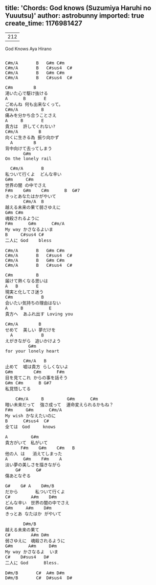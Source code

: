 title: 'Chords: God knows (Suzumiya Haruhi no Yuuutsu)'
author: astrobunny
imported: true
create_time: 1176981427
---
  
<table width="430">  
<tr>  
<td><wpg2idlightbox>212</wpg2idlightbox></td>  
</tr>  
</table>  
God Knows  
Aya Hirano  
  
<span size="14"></span>  
<pre>  
C#m/A		B	G#m	C#m  
C#m/A		B	C#sus4	C#  
C#m/A		B	G#m	C#m  
C#m/A		B	C#sus4	C#  
  
C#m        B  
渇いた心で駆け抜ける  
A      B       E  
ごめんね 何も出来なくって。  
C#m/A         B  
痛みを分かち合うことさえ  
A     B       E  
貴方は  許してくれない?  
C#m/A        B  
向くに生きる為 振り向かず  
  A        B  
背中向けて去ってしまう  
       G#m  
On the lonely rail  
  
  C#m/A       B  
私ついて行くよ  どんな辛い  
G#m     C#m  
世界の闇 の中でさえ  
F#m    G#m    C#m      B  G#7  
きっとあなたはかがやいて  
       C#m/A  B  
越える未来の果て弱さゆえに  
G#m C#m  
魂殺されるように  
F#m      G#m      C#m/A  
My way かさなるよいま  
B     C#sus4 C#  
二人に God    bless  
  
C#m/A		B	G#m	C#m  
C#m/A		B	C#sus4	C#  
C#m/A		B	G#m	C#m  
C#m/A		B	C#sus4	C#  
  
C#m         B  
届けて熱くなる思いは  
A   B       E  
現実と化してさ迷う  
C#m           B  
会いたい気持ちの理由はない  
A     B          E  
貴方へ  あふれ出す Loving you  
  
C#m/A        B  
せめて  美しい 夢だけを  
  A           B  
えがきながら　追いかけよう　  
         G#m  
for your lonely heart  
  
       C#m/A   B  
止めて  嘘は貴方 らしくないよ  
G#m        C#m      F#m  
目を見てこれ からの事を話そう  
G#m C#m      B G#7  
私覚悟してる  
  
    C#m/A     B         G#m      C#m  
暗い未来だって  強さ成って  運命変えられるかもね？  
F#m     G#m      C#m/A  
My wish かなえたいのに  
B      C#sus4  C#  
全ては　God     knows  
  
A         G#m  
貴方がいて　私がいて  
      F#m    G#m    C#m   B  
他の人 は   消えてしまった  
A      G#m    F#m    A  
淡い夢の美しさを描きながら  
    G#      G#  
傷あとなぞる  
  
G#    G# A    D#m/B  
だから　     私ついて行くよ  
C#        A#m    D#m  
どんな辛い　世界の闇の中でさえ  
G#m     A#m    D#m  
きっとあ なたはか がやいて  
  
       D#m/B  
越える未来の果て  
C#        A#m D#m  
弱さゆえに　魂殺されるように  
G#m      A#m     D#m  
My way かさなるよ  いま  
C#    D#sus4   D#  
二人に God      Bless.  
  
D#m/B		C#	A#m	D#m  
D#m/B		C#	D#sus4	D#</pre>